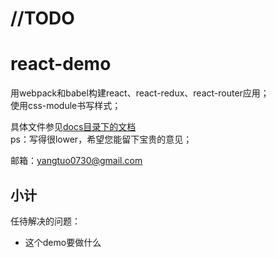 # //TODO

# react-demo
用webpack和babel构建react、react-redux、react-router应用；  
使用css-module书写样式； 
 
具体文件参见[docs目录下的文档](./docs/README.md)  
ps：写得很lower，希望您能留下宝贵的意见；  

邮箱：yangtuo0730@gmail.com


## 小计

任待解决的问题：

- 这个demo要做什么




